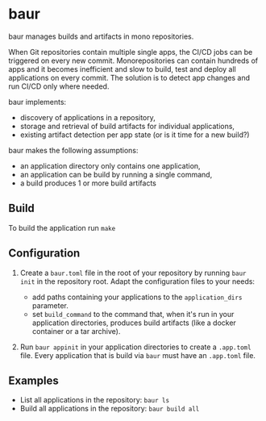 # baur

baur manages builds and artifacts in mono repositories.

When Git repositories contain multiple single apps, the CI/CD jobs can be
triggered on every new commit.
Monorepositories can contain hundreds of apps and it becomes inefficient and
slow to build, test and deploy all applications on every commit.
The solution is to detect app changes and run CI/CD only where needed.

baur implements:
- discovery of applications in a repository,
- storage and retrieval of build artifacts for individual applications,
- existing artifact detection per app state (or is it time for a new build?)


baur makes the following assumptions:
- an application directory only contains one application,
- an application can be build by running a single command,
- a build produces 1 or more build artifacts



## Build
To build the application run `make`

## Configuration
1. Create a `baur.toml` file in the root of your repository by running
   `baur init` in the repository root.
   Adapt the configuration files to your needs:

   - add paths containing your applications to the `application_dirs` parameter.
   - set `build_command` to the command that, when it's run in your application
	 directories, produces build artifacts (like a docker container or a tar
	 archive).

2. Run `baur appinit` in your application directories to create a `.app.toml`
   file. Every application that is build via `baur` must have an `.app.toml`
   file.


## Examples
- List all applications in the repository:
  `baur ls`
- Build all applications in the repository:
  `baur build all`

[modeline]: # ( vi:set tabstop=4 shiftwidth=4 tw=80 expandtab spell spl=en : )
